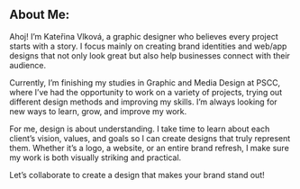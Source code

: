 ## About Me:
Ahoj! I’m Kateřina Vlková, a graphic designer who believes every project starts with a story. I focus mainly on creating brand identities and web/app designs that not only look great but also help businesses connect with their audience.

Currently, I’m finishing my studies in Graphic and Media Design at PSCC, where I’ve had the opportunity to work on a variety of projects, trying out different design methods and improving my skills. I’m always looking for new ways to learn, grow, and improve my work.

For me, design is about understanding. I take time to learn about each client’s vision, values, and goals so I can create designs that truly represent them. Whether it’s a logo, a website, or an entire brand refresh, I make sure my work is both visually striking and practical.

Let’s collaborate to create a design that makes your brand stand out!


